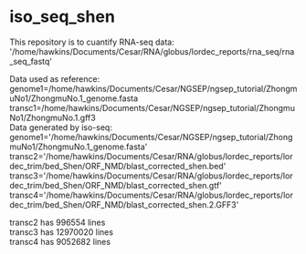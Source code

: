 # iso_seq_shen

This repository is to cuantify RNA-seq data: </br>
'/home/hawkins/Documents/Cesar/RNA/globus/lordec_reports/rna_seq/rna_seq_fastq' </br>

Data used as reference: </br>
genome1=/home/hawkins/Documents/Cesar/NGSEP/ngsep_tutorial/ZhongmuNo1/ZhongmuNo.1_genome.fasta </br>
transc1=/home/hawkins/Documents/Cesar/NGSEP/ngsep_tutorial/ZhongmuNo1/ZhongmuNo.1.gff3 </br>
Data generated by iso-seq: </br>
genome1='/home/hawkins/Documents/Cesar/NGSEP/ngsep_tutorial/ZhongmuNo1/ZhongmuNo.1_genome.fasta' </br>
transc2='/home/hawkins/Documents/Cesar/RNA/globus/lordec_reports/lordec_trim/bed_Shen/ORF_NMD/blast_corrected_shen.bed' </br>
transc3='/home/hawkins/Documents/Cesar/RNA/globus/lordec_reports/lordec_trim/bed_Shen/ORF_NMD/blast_corrected_shen.gtf' </br>
transc4='/home/hawkins/Documents/Cesar/RNA/globus/lordec_reports/lordec_trim/bed_Shen/ORF_NMD/blast_corrected_shen.2.GFF3' </br>

transc2 has 996554 lines </br>
transc3 has 12970020 lines </br>
transc4 has 9052682 lines  </br>